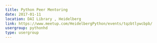 ```yaml
---
title: Python Peer Mentoring
date: 2017-01-11
location: DAI Library , Heidelberg
link: https://www.meetup.com/HeidelbergPython/events/tqzbtlywcbpb/
usergroup: pythonhd
type: usergroup
---
```

